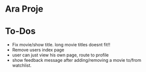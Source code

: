 # Ara Proje

# To-Dos
* Fix movie/show title. long movie titles doesnt fit!!
* Remove users index page
* user can just view his own page, route to profile
* show feedback message after adding/removing a movie to/from watchlist.

